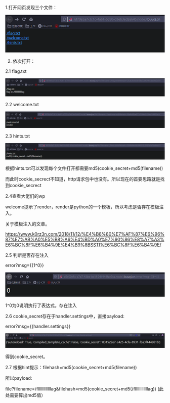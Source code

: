 1.打开网页发现三个文件：

![](images/6280761DFD414BCEBB81798D60BA1607clipboard.png)



2. 依次打开：

2.1 flag.txt

![](images/7490DF9B6EA64A2EA09B025986FF2282clipboard.png)



2.2 welcome.txt

![](images/01DB11714738407395E75401EA73BD3Cclipboard.png)



2.3 hints.txt

![](images/EB7BFA71399442EE9B3FE9748D78AB2Eclipboard.png)



根据hints.txt可以发现每个文件打开都需要md5(cookie_secret+md5(filename))

而此时cookie_secrect不知道，http请求包中也没有。所以现在的首要思路就是找到cookie_secrect



2.4查看大佬们的wp

welcome提示了render，render是python的一个模板，所以考虑是否存在模板注入。

关于模板注入的文章。

https://www.k0rz3n.com/2018/11/12/%E4%B8%80%E7%AF%87%E6%96%87%E7%AB%A0%E5%B8%A6%E4%BD%A0%E7%90%86%E8%A7%A3%E6%BC%8F%E6%B4%9E%E4%B9%8BSSTI%E6%BC%8F%E6%B4%9E/



2.5 判断是否存在注入

error?msg={{1^0}}

![](images/EB299E4BE3FF4522A8AB4B1E818C0DB3clipboard.png)



1^0为0说明执行了表达式。存在注入



2.6 cookie_secret存在于handler.settings中，直接payload:

error?msg={{handler.settings}}

![](images/865EB4511FFD499491EBC5116CC3B501clipboard.png)

得到cookie_secret。



2.7 根据hint提示：filehash=md5(cookie_secret+md5(filename))

所以payload:

file?filename=/fllllllllllllag&filehash=md5(cookie_secret+md5(/fllllllllllllag))  (此处需要算出md5值）

